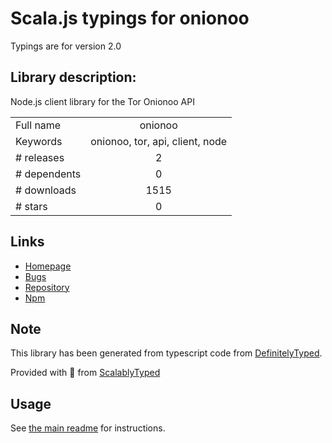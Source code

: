 
# Scala.js typings for onionoo

Typings are for version 2.0

## Library description:
Node.js client library for the Tor Onionoo API

|                    |                 |
| ------------------ | :-------------: |
| Full name          | onionoo |
| Keywords           | onionoo, tor, api, client, node |
| # releases         | 2 |
| # dependents       | 0 |
| # downloads        | 1515 |
| # stars            | 0 |

## Links
- [Homepage](https://github.com/lukechilds/onionoo-node-client)
- [Bugs](https://github.com/lukechilds/onionoo-node-client/issues)
- [Repository](https://github.com/lukechilds/onionoo-node-client)
- [Npm](https://www.npmjs.com/package/onionoo)
    


## Note
This library has been generated from typescript code from [DefinitelyTyped](https://definitelytyped.org).

Provided with :purple_heart: from [ScalablyTyped](https://github.com/oyvindberg/ScalablyTyped)

## Usage
See [the main readme](../../readme.md) for instructions.


